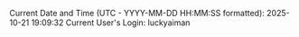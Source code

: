 Current Date and Time (UTC - YYYY-MM-DD HH:MM:SS formatted): 2025-10-21 19:09:32
Current User's Login: luckyaiman
